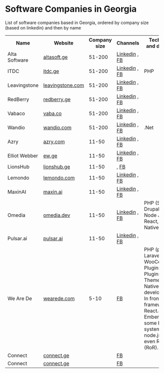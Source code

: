 # Software Companies in Georgia
List of software companies based in Georgia, ordered by company size  (based on linkedin)  and then  by name


<table>
<tr>
  <th>
    Name
  </th>
  <th>
    Website
  </th>
  <th>
   Company size
  </th>
  <th>
   Channels
  </th>
   <th>
    Tech stack and direction
  </th>
</tr>


<tr>
<td>Alta Software</td>
<td><a href="http://www.altasoft.ge">altasoft.ge</a></td>
<td>51-200</td>
<td>
<a href="https://www.linkedin.com/company/alta-software/about/">Linkedin</a> , 
<a href="https://www.facebook.com/altasoft.ge/">FB</a>
</tr>

<tr>
<td>ITDC</td>
<td><a href="http://www.itdc.ge">itdc.ge</a></td>
<td>51-200</td>
<td>
<a href="https://www.linkedin.com/company/itdc/about/">Linkedin</a> , 
<a href="https://www.facebook.com/ITDCGeorgia/">FB</a>
<td>PHP</td>
</tr>

<tr>
<td>Leavingstone</td>
<td><a href="https://www.leavingstone.com/">leavingstone.com</a></td>
<td>51-200</td>
<td>
<a href="https://www.linkedin.com/company/leavingstone/about/">Linkedin</a> , 
<a href="https://www.facebook.com/LeavingStone/">FB</a>
</tr>

<tr>
<td>RedBerry</td>
<td><a href="http://redberry.ge">redberry.ge</a></td>
<td>51-200</td>
<td>
<a href="https://www.linkedin.com/company/redberry-%E2%80%A2-%E1%83%A0%E1%83%94%E1%83%93%E1%83%91%E1%83%94%E1%83%A0%E1%83%98/about/">Linkedin</a> , 
<a href="https://www.facebook.com/RayRedberry/">FB</a>
</tr>



<tr>
<td>Vabaco</td>
<td><a href="https://vaba.co/">vaba.co</a></td>
<td>51-200</td>
<td>
<a href="https://www.linkedin.com/company/vabaco/about/">Linkedin</a> , 
<a href="https://www.facebook.com/vabacosoftware/">FB</a>
</tr>

<tr>
<td>Wandio</td>
<td><a href="https://wandio.com">wandio.com</a></td>
<td>51-200</td>
<td>
<a href="https://www.linkedin.com/company/wandio/about/">Linkedin</a> , 
<a href="https://www.facebook.com/wandiodevelopment/">FB</a>
</td>
<td>.Net</td>
</tr>


<tr>
<td>Azry</td>
<td><a href="http://www.azry.com/company-info">azry.com</a></td>
<td>11-50</td>
<td>
<a href="https://www.linkedin.com/company/azry/about/">Linkedin</a> , 
<a href="https://www.facebook.com/AzRyCompany/">FB</a>
</tr>





<tr>
<td>Elliot Webber</td>
<td><a href="https://ew.ge">ew.ge</a></td>
<td>11-50</td>
<td>
<a href="https://www.linkedin.com/company/elliot-webber/about/">Linkedin</a> , 
<a href="https://www.facebook.com/WebberElliot/t">FB</a>
</tr>


<tr>
<td>LionsHub</td>
<td><a href="https://lionshub.de">lionshub.ge</a></td>
<td>11-50</td>
<td>, 
<a href="https://www.facebook.com/lionshub.de">FB</a>
</tr>



<tr>
<td>Lemondo</td>
<td><a href="https://lemondo.com/">lemondo.com</a></td>
<td>11-50</td>
<td>
<a href="https://www.linkedin.com/company/lemondo/about/">Linkedin</a> , 
<a href="https://www.facebook.com/LemondoEntertainment">FB</a>
</tr>


<tr>
<td>MaxinAI</td>
<td><a href="https://maxin.ai/">maxin.ai</a></td>
<td>11-50</td>
<td>
<a href="https://www.linkedin.com/company/maxin-ai/about/">Linkedin</a> , 
<a href="https://www.facebook.com/MaxinAI-2129431614033886">FB</a>
</tr>



<tr>
<td>Omedia</td>
<td><a href="https://omedia.dev/">omedia.dev</a></td>
<td>11-50</td>
<td>
<a href="https://www.linkedin.com/company/omedia-dev/about/">Linkedin</a> , 
<a href="https://www.facebook.com/omedia.dev/">FB</a>
<td>
PHP (Symfony, Drupal), JAVA, Node JS, React, React Native, Angular
</tr>

<tr>
<td>Pulsar.ai</td>
<td><a href="https://pulsar.ai/">pulsar.ai</a></td>
<td>11-50</td>
<td>
<a href="https://www.linkedin.com/company/pulsar-ai/about/">Linkedin</a> , 
<a href="https://www.facebook.com/aibypulsar/">FB</a>
</tr>


<tr>
<td>We Are De</td>
<td><a href="https://wearede.com/">wearede.com</a></td>
<td>5-10</td>
<td>
<!--<a href="https://www.linkedin.com/company/pulsar-ai/about/">Linkedin</a>, --> 
<a href="https://www.facebook.com/wearedecom/r/">FB</a>
  </td>
  <td>
PHP (pure), Laravel, WooCommerce Plugins, WP Plugins and Themes.
React Native for app development.
In front-end frameworks: React.Js, Ember.js
Built some backend systems using node.js and even Ruby (RoR).
  </td>
</tr>



<tr>
<td>Connect</td>
<td><a href="https://connect.ge/">connect.ge</a></td>
<td> </td>
<td>
<a href="https://www.facebook.com/connect.ge">FB</a>
  </td>
  <td>
  </td>
</tr>


<tr>
<td>Connect</td>
<td><a href="https://connect.ge/">connect.ge</a></td>
<td> </td>
<td>
<a href="https://www.facebook.com/connect.ge">FB</a>
  </td>
  <td>
  </td>
</tr>





</table>

